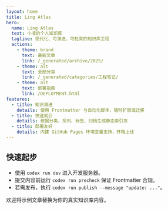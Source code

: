 ```yaml
---
layout: home
title: Ling Atlas
hero:
  name: Ling Atlas
  text: 小凌的个人知识库
  tagline: 现代化、可演进、可检索的知识库工程
  actions:
    - theme: brand
      text: 最新文章
      link: /_generated/archive/2025/
    - theme: alt
      text: 全部分类
      link: /_generated/categories/工程笔记/
    - theme: alt
      text: 部署指南
      link: /DEPLOYMENT.html
features:
  - title: 知识演进
    details: 使用 Frontmatter 与自动化脚本，随时扩展或迁移
  - title: 快速索引
    details: 根据分类、系列、标签、归档生成静态索引页
  - title: 部署友好
    details: 内建 GitHub Pages 环境变量支持，开箱上线
---
```


## 快速起步

- 使用 `codex run dev` 进入开发服务器。
- 提交内容前运行 `codex run precheck` 保证 Frontmatter 合规。
- 若需发布，执行 `codex run publish --message "update: ..."`。

欢迎将示例文章替换为你的真实知识库内容。
